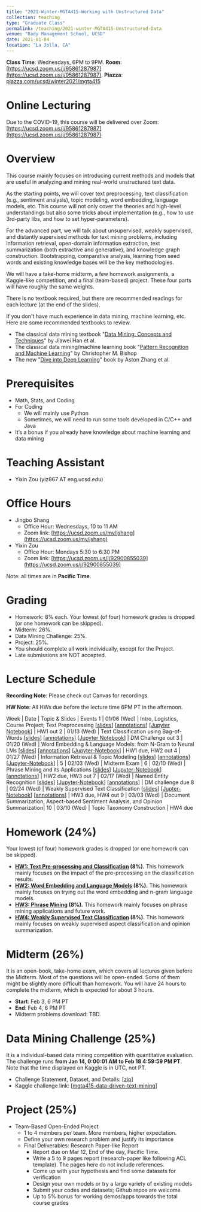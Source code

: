 ```yaml
---
title: "2021-Winter-MGTA415-Working with Unstructured Data"
collection: teaching
type: "Graduate Class"
permalink: /teaching/2021-winter-MGTA415-Unstructured-Data
venue: "Rady Management School, UCSD"
date: 2021-01-04
location: "La Jolla, CA"
---
```


**Class Time**: Wednesdays, 6PM to 9PM.  **Room**: [https://ucsd.zoom.us/j/95861287987](https://ucsd.zoom.us/j/95861287987).  **Piazza**: [piazza.com/ucsd/winter2021/mgta415](https://piazza.com/ucsd/winter2021/mgta415)


Online Lecturing
======

Due to the COVID-19, this course will be delivered over Zoom: [https://ucsd.zoom.us/j/95861287987](https://ucsd.zoom.us/j/95861287987)

Overview
======

This course mainly focuses on introducing current methods and models that are useful in analyzing and mining real-world unstructured text data. 

As the starting points, we will cover text preprocessing, text classification (e.g., sentiment analysis), topic modeling, word embedding, language models, etc. This course will not only cover the theories and high-level understandings but also some tricks about implementation (e.g., how to use 3rd-party libs, and how to set hyper-parameters). 

For the advanced part, we will talk about unsupervised, weakly supervised, and distantly supervised methods for text mining problems, including information retrieval, open-domain information extraction, text summarization (both extractive and generative), and knowledge graph construction. Bootstrapping, comparative analysis, learning from seed words and existing knowledge bases will be the key methodologies.

We will have a take-home midterm, a few homework assignments, a Kaggle-like competition, and a final (team-based) project. These four parts will have roughly the same weights. 

There is no textbook required, but there are recommended readings for each lecture (at the end of the slides).

If you don't have much experience in data mining, machine learning, etc. Here are some recommended textbooks to review.


- The classical data mining textbook "[Data Mining: Concepts and Techniques](https://books.google.com/books/about/Data_Mining_Concepts_and_Techniques.html?id=pQws07tdpjoC&source=kp_book_description)" by Jiawei Han et al.
- The classical data mining/machine learning book "[Pattern Recognition and Machine Learning](https://books.google.com/books/about/Pattern_Recognition_and_Machine_Learning.html?id=HL4HrgEACAAJ&source=kp_book_description)" by Christopher M. Bishop
- The new "[Dive into Deep Learning](https://d2l.ai/)" book by Aston Zhang et al.


Prerequisites
======

- Math, Stats, and Coding
- For Coding
    - We will mainly use Python
    - Sometimes, we will need to run some tools developed in C/C++ and Java
- It’s a bonus if you already have knowledge about machine learning and data mining

Teaching Assistant
======

- Yixin Zou (yiz867 AT eng.ucsd.edu)

Office Hours
======

- Jingbo Shang
    - Office Hour: Wednesdays, 10 to 11 AM
    - Zoom link: [https://ucsd.zoom.us/my/jshang](https://ucsd.zoom.us/my/jshang)
- Yixin Zou
    - Office Hour: Mondays 5:30 to 6:30 PM
    - Zoom link: [https://ucsd.zoom.us/j/92900855039](https://ucsd.zoom.us/j/92900855039)

Note: all times are in **Pacific Time**.

Grading
======

- Homework: 8% each. Your lowest (of four) homework grades is dropped (or one homework can be skipped).
- Midterm: 26%.
- Data Mining Challenge: 25%.
- Project: 25%.
- You should complete all work individually, except for the Project.
- Late submissions are NOT accepted.

Lecture Schedule
======

**Recording Note**: Please check out Canvas for recordings.

**HW Note**: All HWs due before the lecture time 6PM PT in the afternoon. 

Week | Date        | Topic & Slides                                                  | Events
1    | 01/06 (Wed) | Intro, Logistics, Course Project; Text Preprocessing [[slides](https://www.dropbox.com/s/1jhiz7p5okfmotr/lecture0_intro.pdf?dl=0)] [[annotations](https://www.dropbox.com/s/x4wechapcippxlf/annotated_lecture0_intro.pdf?dl=0)] [[Jupyter Notebook](https://www.dropbox.com/s/mypm2zqn55ys1a3/lecture0-notebook.ipynb?dl=0)] | HW1 out
2    | 01/13 (Wed) | Text Classification using Bag-of-Words [[slides](https://www.dropbox.com/s/x4lgovyix3tkza8/lecture1_bag-of-words.pdf?dl=0)] [[annotations](https://www.dropbox.com/s/iwk2lvxol0p4py4/annotated_lecture1_bag-of-words.pdf?dl=0)] [[Jupyter Notebook](https://www.dropbox.com/s/xwkxo4vugr2buji/lecture1_tf-idf_logistic_regression.ipynb?dl=0)] | DM Challenge out
3    | 01/20 (Wed) | Word Embedding & Language Models: from N-Gram to Neural LMs [[slides](https://www.dropbox.com/s/aepnrdxnn4rirhn/lecture2_advanced_representations.pdf?dl=0)] [[annotations](https://www.dropbox.com/s/69b497xfgpfi7rx/annotated_lecture2_advanced_representations.pdf?dl=0)] [[Jupyter-Notebook](https://www.dropbox.com/s/3tewv5xm23ue1x2/lecture2-notebook.ipynb?dl=0)] | HW1 due, HW2 out
4    | 01/27 (Wed) | Information Retrieval & Topic Modeling [[slides](https://www.dropbox.com/s/cyi1oyxjhcxmdea/lecture3_ir_topic_model.pdf?dl=0)] [[annotations](https://www.dropbox.com/s/6nbz5ka3loy55wc/annotated_lecture3_ir_topic_model.pdf?dl=0)] [[Jupyter-Notebook](https://www.dropbox.com/s/jun303fc5op0fmp/lecture3_simple_search_engine.ipynb?dl=0)] | 
5    | 02/03 (Wed) | Midterm Exam |
6    | 02/10 (Wed) | Phrase Mining and its Applications [[slides](https://www.dropbox.com/s/vuvqif7squm5amy/lecture4_phrase_mining.pdf?dl=0)] [[Jupyter-Notebook](https://www.dropbox.com/s/i7ji3mzezaec0ds/lecture4-noun-phrase.ipynb?dl=0)] [[annotations](https://www.dropbox.com/s/a7ywapw07h00f8s/annotated_lecture4_phrase_mining.pdf?dl=0)] | HW2 due, HW3 out
7    | 02/17 (Wed) | Named Entity Recognition [[slides](https://www.dropbox.com/s/g1tapov55z43oug/lecture5_ner.pdf?dl=0)] [[Jupyter-Notebook](https://www.dropbox.com/s/0t3plp9egf6bctw/lecture5-ner.ipynb?dl=0)] [[annotations](https://www.dropbox.com/s/le7cpt9zjtl73g3/annotated_lecture5_ner.pdf?dl=0)] | DM challenge due
8    | 02/24 (Wed) | Weakly Supervised Text Classification [[slides](https://www.dropbox.com/s/8wpedj1t5hs9ic0/lecture6_weak_supervision.pdf?dl=0)] [[Jupter-Notebook](https://www.dropbox.com/s/9zdoa0346ekaqdu/Rule-based%20Sentiment%20Analysis.ipynb?dl=0)] [[annotations](https://www.dropbox.com/s/wbaywlrsc4tabnw/annotated_lecture6_weak_supervision.pdf?dl=0)] | HW3 due, HW4 out
9    | 03/03 (Wed) | Document Summarization, Aspect-based Sentiment Analysis, and Opinion Summarization|
10   | 03/10 (Wed) | Topic Taxonomy Construction | HW4 due

Homework (24%)
======

Your lowest (of four) homework grades is dropped (or one homework can be skipped).

- **[HW1: Text Pre-processing and Classification](https://www.dropbox.com/sh/1los3z5ab72wfxo/AAAusUYo-P0rbkqKkzDqM-J_a?dl=0) (8%).** This homework mainly focuses on the impact of the pre-processing on the classification results.
- **[HW2: Word Embedding and Language Models](https://www.dropbox.com/sh/8fkackwzkcd2zfu/AAD4tG-TWpiYV_UWCaFDectna?dl=0) (8%).** This homework mainly focuses on trying out the word embedding and n-gram language models. 
- **[HW3: Phrase Mining](https://www.dropbox.com/sh/a8rjz5p1cj71i6o/AAB76B0-IkTtVT5fszvjLTMda?dl=0) (8%).** This homework mainly focuses on phrase mining applications and future work.
- **[HW4: Weakly Supervised Text Classification](https://www.dropbox.com/sh/cy2h4kb4n4r3un1/AABMNiOFCGT65tvycG5Ms_lWa?dl=0) (8%).** This homework mainly focuses on weakly supervised aspect classification and opinion summarization.

Midterm (26%)
======

It is an open-book, take-home exam, which covers all lectures given before the Midterm. Most of the questions will be open-ended. Some of them might be slightly more difficult than homework. You will have 24 hours to complete the midterm, which is expected for about 3 hours.

- **Start**: Feb 3, 6 PM PT
- **End**: Feb 4, 6 PM PT
- Midterm problems download: TBD.

Data Mining Challenge (25%)
======

It is a individual-based data mining competition with quantitative evaluation. The challenge runs **from Jan 14, 0:00:01 AM to Feb 18 4:59:59 PM PT**. Note that the time displayed on Kaggle is in UTC, not PT.

- Challenge Statement, Dataset, and Details: [[zip](https://www.dropbox.com/s/mqimklgu4aucxnk/challenge.zip?dl=0)]
- Kaggle challenge link: [[mgta415-data-driven-text-mining](https://www.kaggle.com/c/mgta415-data-driven-text-mining)]

Project (25%)
======

- Team-Based Open-Ended Project
    - 1 to 4 members per team. More members, higher expectation.
    - Define your own research problem and justify its importance
    - Final Deliverables: Research Paper-like Report
        - Report due on Mar 12, End of the day, Pacific Time. 
        - Write a 5 to 9 pages report (research-paper like following ACL template). The pages here do not include references.
        - Come up with your hypothesis and find some datasets for verification
        - Design your own models or try a large variety of existing models
        - Submit your codes and datasets; Github repos are welcome
        - Up to 5% bonus for working demos/apps towards the total course grades
